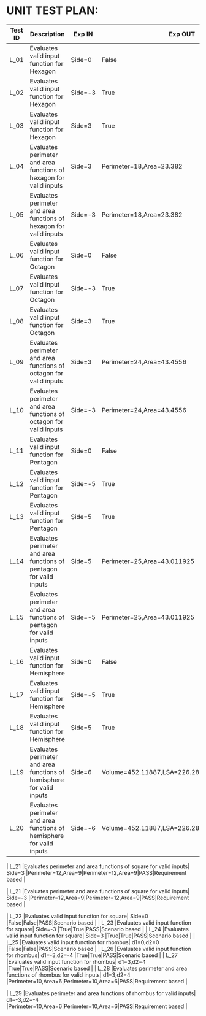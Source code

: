 # UNIT TEST PLAN:


| **Test ID** | **Description**                                              | **Exp IN** | **Exp OUT** | **Actual Out** |**Status**|**Type Of Test**  |    
|-------------|--------------------------------------------------------------|------------|-------------|----------------|------------------|---|
|  L_01       |Evaluates valid input function for Hexagon|  Side=0 |False|False|PASS|Scenario based |
|  L_02       |Evaluates valid input function for Hexagon|  Side=-3 |True|True|PASS|Scenario based |
|  L_03       |Evaluates valid input function for Hexagon|  Side=3 |True|True|PASS|Scenario based |
|  L_04       |Evaluates perimeter and area functions of hexagon for valid inputs|  Side=3 |Perimeter=18,Area=23.382|Perimeter=18,Area=23.382|PASS|Requirement based |
|  L_05       |Evaluates perimeter and area functions of hexagon for valid inputs|  Side=-3 |Perimeter=18,Area=23.382|Perimeter=18,Area=23.382|PASS|Requirement based |
|  L_06       |Evaluates valid input function for Octagon|  Side=0 |False|False|PASS|Scenario based |
|  L_07       |Evaluates valid input function for Octagon|  Side=-3 |True|True|PASS|Scenario based |
|  L_08       |Evaluates valid input function for Octagon|  Side=3 |True|True|PASS|Scenario based |
|  L_09       |Evaluates perimeter and area functions of octagon for valid inputs|  Side=3 |Perimeter=24,Area=43.4556|Perimeter=24,Area=43.4556|PASS|Requirement based |
|  L_10       |Evaluates perimeter and area functions of octagon for valid inputs|  Side=-3 |Perimeter=24,Area=43.4556|Perimeter=24,Area=43.4556|PASS|Requirement based |
|  L_11       |Evaluates valid input function for Pentagon|  Side=0 |False|False|PASS|Scenario based |
|  L_12       |Evaluates valid input function for Pentagon|  Side=-5 |True|True|PASS|Scenario based |
|  L_13       |Evaluates valid input function for Pentagon|  Side=5 |True|True|PASS|Scenario based |
|  L_14       |Evaluates perimeter and area functions of pentagon for valid inputs|  Side=5 |Perimeter=25,Area=43.011925|Perimeter=25,Area=43.011925|PASS|Requirement based |
|  L_15       |Evaluates perimeter and area functions of pentagon for valid inputs|  Side=-5 |Perimeter=25,Area=43.011925|Perimeter=25,Area=43.011925|PASS|Requirement based |
|  L_16       |Evaluates valid input function for Hemisphere|  Side=0 |False|False|PASS|Scenario based |
|  L_17       |Evaluates valid input function for Hemisphere|  Side=-5 |True|True|PASS|Scenario based |
|  L_18       |Evaluates valid input function for Hemisphere|  Side=5 |True|True|PASS|Scenario based |
|  L_19       |Evaluates perimeter and area functions of hemisphere for valid inputs|  Side=6 |Volume=452.11887,LSA=226.28572,TSA=339.42856|Volume=452.11887,LSA=226.28572,TSA=339.42856|PASS|Requirement based |
|  L_20       |Evaluates perimeter and area functions of hemisphere for valid inputs|  Side=-6 |Volume=452.11887,LSA=226.28572,TSA=339.42856|Volume=452.11887,LSA=226.28572,TSA=339.42856|PASS|Requirement based |

|  L_21      |Evaluates perimeter and area functions of square for valid inputs|  Side=3 |Perimeter=12,Area=9|Perimeter=12,Area=9|PASS|Requirement based |

|  L_21      |Evaluates perimeter and area functions of square for valid inputs|  Side=-3 |Perimeter=12,Area=9|Perimeter=12,Area=9|PASS|Requirement based |

|  L_22       |Evaluates valid input function for square|  Side=0 |False|False|PASS|Scenario based |
|  L_23       |Evaluates valid input function for square|  Side=-3 |True|True|PASS|Scenario based |
|  L_24      |Evaluates valid input function for square|  Side=3 |True|True|PASS|Scenario based |
|  L_25       |Evaluates valid input function for rhombus|  d1=0,d2=0 |False|False|PASS|Scenario based |
|  L_26       |Evaluates valid input function for rhombus|  d1=-3,d2=-4 |True|True|PASS|Scenario based |
|  L_27       |Evaluates valid input function for rhombus|  d1=3,d2=4 |True|True|PASS|Scenario based |
|  L_28      |Evaluates perimeter and area functions of rhombus for valid inputs|  d1=3,d2=4 |Perimeter=10,Area=6|Perimeter=10,Area=6|PASS|Requirement based |

|  L_29      |Evaluates perimeter and area functions of rhombus for valid inputs|  d1=-3,d2=-4 |Perimeter=10,Area=6|Perimeter=10,Area=6|PASS|Requirement based |
